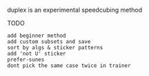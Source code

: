 duplex is an experimental speedcubing method

TODO

    add beginner method
    add custom subsets and save
    sort by algs & sticker patterns
    add 'not U' sticker
    prefer-sunes
    dont pick the same case twice in trainer
